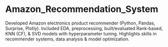 # Amazon_Recommendation_System
Developed Amazon electronics product recommender (Python, Pandas, Surprise, Plotly). Included EDA, preprocessing, built/evaluated Rank-based, KNN (CF), &amp; SVD models with hyperparameter tuning. Highlights skills in recommender systems, data analysis &amp; model optimization.
